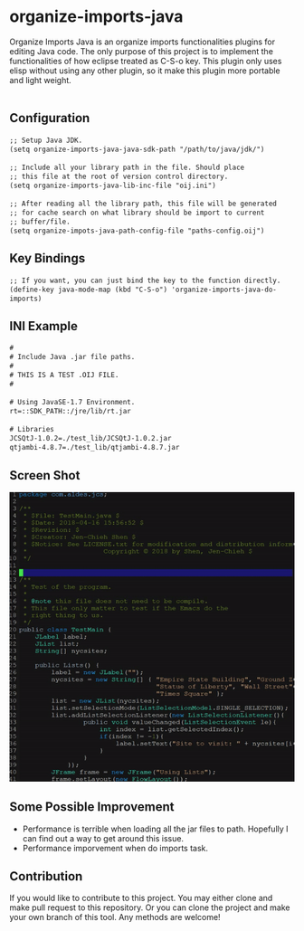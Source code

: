 # organize-imports-java #

Organize Imports Java is an organize imports functionalities plugins
for editing Java code. The only purpose of this project is to
implement the functionalities of how eclipse treated as C-S-o key.
This plugin only uses elisp without using any other plugin, so it
make this plugin more portable and light weight.
<br/><br/>

## Configuration ##
```
;; Setup Java JDK.
(setq organize-imports-java-java-sdk-path "/path/to/java/jdk/")

;; Include all your library path in the file. Should place
;; this file at the root of version control directory.
(setq organize-imports-java-lib-inc-file "oij.ini")

;; After reading all the library path, this file will be generated
;; for cache search on what library should be import to current
;; buffer/file.
(setq organize-impots-java-path-config-file "paths-config.oij")
```

## Key Bindings ##
```
;; If you want, you can just bind the key to the function directly.
(define-key java-mode-map (kbd "C-S-o") 'organize-imports-java-do-imports)
```

## INI Example ##
```
#
# Include Java .jar file paths.
#
# THIS IS A TEST .OIJ FILE.
#

# Using JavaSE-1.7 Environment.
rt=::SDK_PATH::/jre/lib/rt.jar

# Libraries
JCSQtJ-1.0.2=./test_lib/JCSQtJ-1.0.2.jar
qtjambi-4.8.7=./test_lib/qtjambi-4.8.7.jar

```


## Screen Shot ##
<img src="./screen_shot/orangize_imports_java_demo1.gif"/>


## Some Possible Improvement ##
* Performance is terrible when loading all the jar files to path.
Hopefully I can find out a way to get around this issue.
* Performance imporvement when do imports task.


## Contribution ##
If you would like to contribute to this project. You may either
clone and make pull request to this repository. Or you can
clone the project and make your own branch of this tool. Any
methods are welcome!
